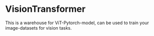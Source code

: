 # VisionTransformer
This is a warehouse for ViT-Pytorch-model, can be used to train your image-datasets for vision tasks.
